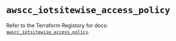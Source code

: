 # `awscc_iotsitewise_access_policy`

Refer to the Terraform Registory for docs: [`awscc_iotsitewise_access_policy`](https://registry.terraform.io/providers/hashicorp/awscc/0.70.0/docs/resources/iotsitewise_access_policy).
